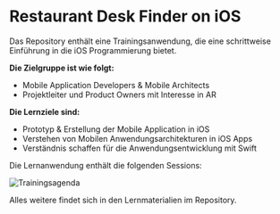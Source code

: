 # Restaurant Desk Finder on iOS

Das Repository enthält eine Trainingsanwendung, die eine schrittweise Einführung in die iOS Programmierung bietet.

**Die Zielgruppe ist wie folgt:**

* Mobile Application Developers & Mobile Architects
* Projektleiter und Product Owners mit Interesse in AR

**Die Lernziele sind:**

* Prototyp & Erstellung der Mobile Application in iOS
* Verstehen von Mobilen Anwendungsarchitekturen in iOS Apps
* Verständnis schaffen für die Anwendungsentwicklung mit Swift

Die Lernanwendung enthält die folgenden Sessions:

![Trainingsagenda](https://www.dropbox.com/s/71aqnrtu0mo3yts/trainingagenda.png)

Alles weitere findet sich in den Lernmaterialien im Repository.
